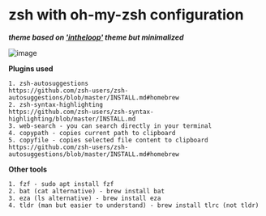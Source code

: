 # zsh with oh-my-zsh configuration

***theme based on ['intheloop'](https://github.com/ohmyzsh/ohmyzsh/blob/master/themes/intheloop.zsh-theme) theme but minimalized***

![image](https://github.com/all0ver/zsh/assets/60571521/0c83bf08-49e7-41ff-b81c-84dea0b825b1)

**Plugins used**

    1. zsh-autosuggestions
    https://github.com/zsh-users/zsh-autosuggestions/blob/master/INSTALL.md#homebrew
    2. zsh-syntax-highlighting
    https://github.com/zsh-users/zsh-syntax-highlighting/blob/master/INSTALL.md
    3. web-search - you can search directly in your terminal
    4. copypath - copies current path to clipboard 
    5. copyfile - copies selected file content to clipboard
    https://github.com/zsh-users/zsh-autosuggestions/blob/master/INSTALL.md#homebrew

**Other tools**

    1. fzf - sudo apt install fzf
    2. bat (cat alternative) - brew install bat
    3. eza (ls alternative) - brew install eza
    4. tldr (man but easier to understand) - brew install tlrc (not tldr)

